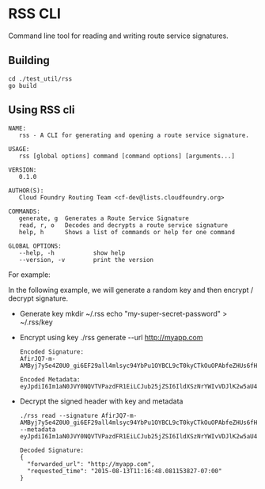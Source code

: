 # RSS CLI
Command line tool for reading and writing route service signatures.

## Building

```
cd ./test_util/rss
go build
```

## Using RSS cli

```
NAME:
   rss - A CLI for generating and opening a route service signature.

USAGE:
   rss [global options] command [command options] [arguments...]

VERSION:
   0.1.0

AUTHOR(S):
   Cloud Foundry Routing Team <cf-dev@lists.cloudfoundry.org>

COMMANDS:
   generate, g  Generates a Route Service Signature
   read, r, o   Decodes and decrypts a route service signature
   help, h      Shows a list of commands or help for one command

GLOBAL OPTIONS:
   --help, -h           show help
   --version, -v        print the version
```


For example:

In the following example, we will generate a random key and then encrypt / decrypt signature.

- Generate key
      mkdir ~/.rss
      echo "my-super-secret-password" > ~/.rss/key

- Encrypt using key
      ./rss generate --url http://myapp.com

      Encoded Signature:
      AfirJQ7-m-AMByj7y5e4Z0U0_gi6EF29all4mlsyc94YbPu1OYBCL9cT0kyCTkOuOPAbfeZHUs6fHfgrPK54a6BmoKZOdSJO_YWU4F65ja2ZyXH36dlLAD3cHlh4KCyTdBwLQ88M8U39X2A=

      Encoded Metadata:
      eyJpdiI6Im1aN0JVY0NQVTVPazdFR1EiLCJub25jZSI6IldXSzNrYWIvVDJlK2w5aU4ifQ==

- Decrypt the signed header with key and metadata

      ./rss read --signature AfirJQ7-m-AMByj7y5e4Z0U0_gi6EF29all4mlsyc94YbPu1OYBCL9cT0kyCTkOuOPAbfeZHUs6fHfgrPK54a6BmoKZOdSJO_YWU4F65ja2ZyXH36dlLAD3cHlh4KCyTdBwLQ88M8U39X2A= --metadata eyJpdiI6Im1aN0JVY0NQVTVPazdFR1EiLCJub25jZSI6IldXSzNrYWIvVDJlK2w5aU4ifQ==

      Decoded Signature:
      {
        "forwarded_url": "http://myapp.com",
        "requested_time": "2015-08-13T11:16:48.081153827-07:00"
      }

